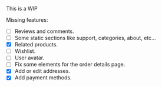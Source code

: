 This is a WIP

Missing features:

- [ ] Reviews and comments.
- [ ] Some static sections like support, categories, about, etc...
- [x] Related products.
- [ ] Wishlist.
- [ ] User avatar.
- [ ] Fix some elements for the order details page.
- [x] Add or edit addresses.
- [x] Add payment methods.